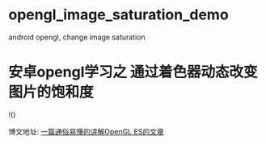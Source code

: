 # opengl_image_saturation_demo
android opengl, change image saturation

# 安卓opengl学习之  通过着色器动态改变图片的饱和度

!()

博文地址: [一篇通俗易懂的讲解OpenGL ES的文章](https://www.jianshu.com/p/0318ecbf6434)
